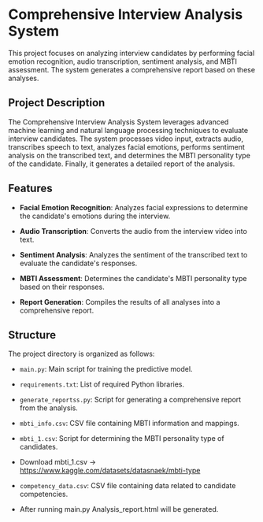 # Comprehensive Interview Analysis System

This project focuses on analyzing interview candidates by performing facial emotion recognition, audio transcription, sentiment analysis, and MBTI assessment. The system generates a comprehensive report based on these analyses.

## Project Description

The Comprehensive Interview Analysis System leverages advanced machine learning and natural language processing techniques to evaluate interview candidates. The system processes video input, extracts audio, transcribes speech to text, analyzes facial emotions, performs sentiment analysis on the transcribed text, and determines the MBTI personality type of the candidate. Finally, it generates a detailed report of the analysis.

## Features

- **Facial Emotion Recognition**: Analyzes facial expressions to determine the candidate's emotions during the interview.
- **Audio Transcription**: Converts the audio from the interview video into text.
- **Sentiment Analysis**: Analyzes the sentiment of the transcribed text to evaluate the candidate's responses.
- **MBTI Assessment**: Determines the candidate's MBTI personality type based on their responses.
- **Report Generation**: Compiles the results of all analyses into a comprehensive report.

  ##
## Structure
The project directory is organized as follows:
  - `main.py`: Main script for training the predictive model.
  - `requirements.txt`: List of required Python libraries.
  - `generate_reportss.py`: Script for generating a comprehensive report from the analysis.
  - `mbti_info.csv`: CSV file containing MBTI information and mappings.
  - `mbti_1.csv`: Script for determining the MBTI personality type of candidates.
  -   Download mbti_1.csv ->  https://www.kaggle.com/datasets/datasnaek/mbti-type

  - `competency_data.csv`: CSV file containing data related to candidate competencies.
  - After running main.py Analysis_report.html will be generated.
    

